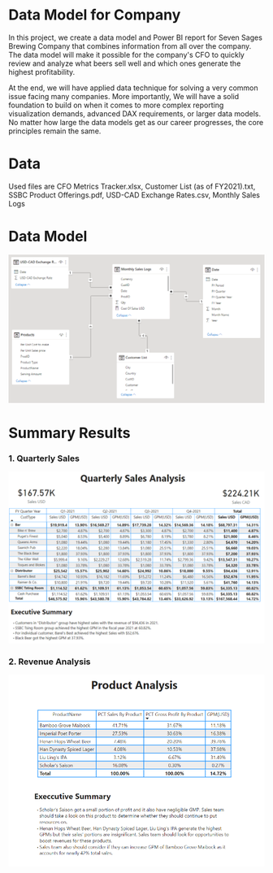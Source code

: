 # Data Model for Company
In this project, we create a data model and Power BI report for Seven Sages Brewing Company that combines information from all over the company. The data model will make it possible for the company's CFO to quickly review and analyze what beers sell well and which ones generate the highest profitability.

At the end, we will have applied data technique for solving a very common issue facing many companies. More importantly, We will have a solid foundation to build on when it comes to more complex reporting visualization demands, advanced DAX requirements, or larger data models. No matter how large the data models get as our career progresses, the core principles remain the same.

# Data
Used files are CFO Metrics Tracker.xlsx, Customer List (as of FY2021).txt, SSBC Product Offerings.pdf, USD-CAD Exchange Rates.csv, Monthly Sales Logs

# Data Model
![Data Model](https://github.com/KEVIN-VN642/Power-BI_Revenue-Analysis/blob/master/Data%20Model.png)
# Summary Results
### 1. Quarterly Sales
![Quarterly Sales](https://github.com/KEVIN-VN642/Power-BI_Revenue-Analysis/blob/master/Quarterly%20Sales.png)
### 2. Revenue Analysis

![Revenue Analysis](https://github.com/KEVIN-VN642/Power-BI_Revenue-Analysis/blob/master/Product%20Analysis.png)
